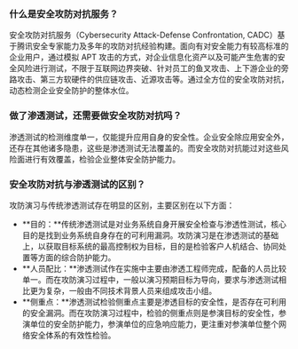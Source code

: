 ### 什么是安全攻防对抗服务？
安全攻防对抗服务（Cybersecurity Attack-Defense Confrontation, CADC）基于腾讯安全专家能力及多年的攻防对抗经验构建。面向有对安全能力有较高标准的企业用户，通过模拟 APT 攻击的方式，对企业信息化资产以及可能产生危害的安全风险进行测试，不限于互联网边界突破、针对员工的鱼叉攻击、上下游企业的旁路攻击、第三方软硬件的供应链攻击、近源攻击等。通过全方位的安全攻防对抗，动态检测企业安全防护的整体水位。



### 做了渗透测试，还需要做安全攻防对抗吗？ 
渗透测试的检测维度单一，仅能提升应用自身的安全性。企业安全除应用安全外，还存在其他诸多隐患，这些是渗透测试无法覆盖的。而安全攻防对抗能过对这些风险面进行有效覆盖，检验企业整体安全防护能力。



### 安全攻防对抗与渗透测试的区别？
攻防演习与传统渗透测试存在明显的区别，主要区别在以下方面：
- **目的：**传统渗透测试是对业务系统自身开展安全检查与渗透性测试，核心目的是找到业务系统自身存在的可利用漏洞。攻防演习是在渗透测试的基础上，以获取目标系统的最高控制权为目标，目的是检验客户人机结合、协同处置等方面的综合防护能力。
- **人员配比：**渗透测试作在实施中主要由渗透工程师完成，配备的人员比较单一。而在攻防演习过程中，一般以演习预期目标为导向，要求与渗透测试相比更为复杂，一般由不同技术背景人员来组成攻击小组。
- **侧重点：**渗透测试检验侧重点主要是渗透目标的安全性，是否存在可利用的安全漏洞。而在攻防演习过程中，检验的侧重点则是参演目标的安全性，参演单位的安全防护能力，参演单位的应急响应能力，更注重对参演单位整个网络安全体系的有效性检验。
